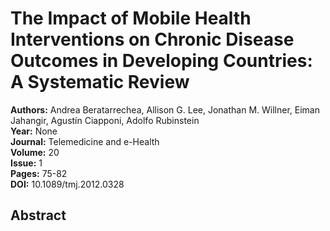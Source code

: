 # The Impact of Mobile Health Interventions on Chronic Disease Outcomes in Developing Countries: A Systematic Review

**Authors:** Andrea Beratarrechea, Allison G. Lee, Jonathan M. Willner, Eiman Jahangir, Agustín Ciapponi, Adolfo Rubinstein  
**Year:** None  
**Journal:** Telemedicine and e-Health  
**Volume:** 20  
**Issue:** 1  
**Pages:** 75-82  
**DOI:** 10.1089/tmj.2012.0328  

## Abstract


